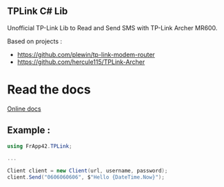 ## TPLink C# Lib

Unofficial TP-Link Lib to Read and Send SMS with TP-Link Archer MR600.

Based on projects :
- https://github.com/plewin/tp-link-modem-router
- https://github.com/hercule115/TPLink-Archer


# Read the docs

[Online docs](https://frapp42.github.io/TP-Link/)

## Example :

```C#
using FrApp42.TPLink;

...

Client client = new Client(url, username, password);
client.Send("0606060606", $"Hello {DateTime.Now}");
```